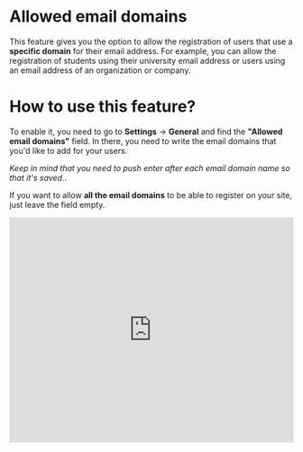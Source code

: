# Allowed email domains


This feature gives you the option to allow the registration of users that use a **specific domain** for their email address. 
For example, you can allow the registration of students using their university email address or users using an email address of an organization or company.

# How to use this feature?

To enable it, you need to go to  **Settings**  ->  **General**  and find the **"Allowed email domains"** field. In there, you need to write the email domains that you'd like to add for your users.

*Keep in mind that you need to push enter after each email domain name so that it's saved*..

If you want to allow **all the email domains** to be able to register on your site, just leave the field empty.




<iframe width="100%" height="400px" src="https://www.youtube.com/embed/j0iGNhs5Bro" title="Yclas video" frameborder="0" allow="accelerometer; autoplay; clipboard-write; encrypted-media; gyroscope; picture-in-picture" allowfullscreen></iframe>
 
